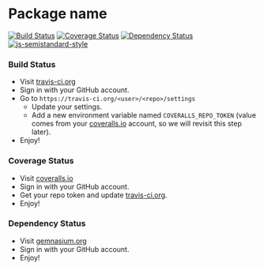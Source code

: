 # Package name

[![Build Status](https://travis-ci.org/weirdpattern/node-template.svg?branch=master)](https://travis-ci.org/weirdpattern/node-template)
[![Coverage Status](https://coveralls.io/repos/github/weirdpattern/node-template/badge.svg?branch=master)](https://coveralls.io/github/weirdpattern/node-template?branch=master)
[![Dependency Status](https://gemnasium.com/badges/github.com/weirdpattern/node-template.svg)](https://gemnasium.com/github.com/weirdpattern/node-template)
[![js-semistandard-style](https://img.shields.io/badge/code%20style-semistandard-brightgreen.svg?style=flat)](https://github.com/Flet/semistandard)

### Build Status
- Visit [travis-ci.org](https://travis-ci.org/)
- Sign in with your GitHub account.
- Go to `https://travis-ci.org/<user>/<repo>/settings`
  * Update your settings.
  * Add a new environment variable named `COVERALLS_REPO_TOKEN` (value comes from your [coveralls.io](https://coveralls.io/) account, so we will revisit this step later).
- Enjoy!

### Coverage Status
- Visit [coveralls.io](https://coveralls.io/)
- Sign in with your GitHub account.
- Get your repo token and update [travis-ci.org](https://travis-ci.org/).
- Enjoy!

### Dependency Status
- Visit [gemnasium.org](https://gemnasium.com)
- Sign in with your GitHub account.
- Enjoy!
